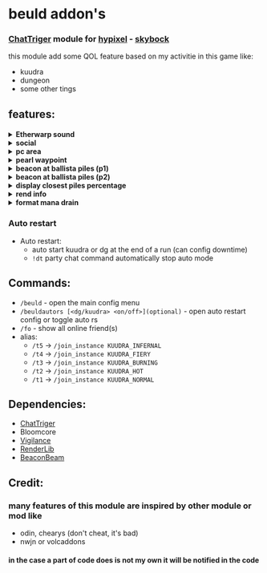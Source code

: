 
# beuld addon's
### [ChatTriger](https://www.chattriggers.com/) module for [hypixel](hypixel.net) - [skybock](wiki.hypixel.net)

this module add some QOL feature based on my activitie in this game like:
 - kuudra
 - dungeon
 - some other tings

## features:
<h4>
<details><summary>Etherwarp sound</summary>

customizable Etherwarp sound

</details>
<details><summary>social</summary>

make join/leave guild/friend message clickable to add /pv.
 
</details>
<details><summary>pc area</summary>

not very usefully except some case on slash

<img src="asset/readme/pc.png" alt="pc">
</details>
<details><summary>pearl waypoint</summary>

pearl lineup waypoint depend on your position. example if your at tri the module stop rendering square waypoint
some waypoint can be added in one of those files: [PearlWaypoint](./feature/kuudra/sup/PearlLineup/PearlWaypoint.json), [SuppWaypoint](./feature/kuudra/sup/PearlLineup/SuppWaypoint.json) 
</details>


<details><summary>beacon at ballista piles (p1)</summary>

todo : insert screen

</details>
<details><summary>beacon at ballista piles (p2)</summary>

todo : insert screen

</details>
<details><summary>display closest piles percentage</summary>

/title closest pile percentage

</details>
<details><summary>rend info</summary>

display rend pull in chat
<img src="asset/readme/rend.png" alt="pc">
</details>
<details><summary>format mana drain</summary>

<br>todo: insert screen

<img src="asset/readme/rend.png" alt="pc">
</details>
</h4>

### Auto restart

 - Auto restart: 
   - auto start kuudra or dg at the end of a run (can config downtime)
   - `!dt` party chat command automatically stop auto mode

## Commands:
- `/beuld` - open the main config menu
- `/beuldautors [<dg/kuudra> <on/off>](optional)` - open auto restart config or toggle auto rs
- `/fo` - show all online friend(s)
- alias: 
  - `/t5` -> `/join_instance KUUDRA_INFERNAL`
  - `/t4` -> `/join_instance KUUDRA_FIERY` 
  - `/t3` -> `/join_instance KUUDRA_BURNING` 
  - `/t2` -> `/join_instance KUUDRA_HOT` 
  - `/t1` -> `/join_instance KUUDRA_NORMAL` 

## Dependencies:
- [ChatTriger]()
- Bloomcore
- [Vigilance](https://www.chattriggers.com/modules/v/Vigilance)
- [RenderLib](https://www.chattriggers.com/modules/v/RenderLib)
- [BeaconBeam](https://www.chattriggers.com/modules/v/BeaconBeam)

## Credit:
### many features of this module are inspired by other module or mod like
 - odin, chearys (don't cheat, it's bad)
 - nwjn or volcaddons
#### in the case a part of code does is not my own it will be notified in the code